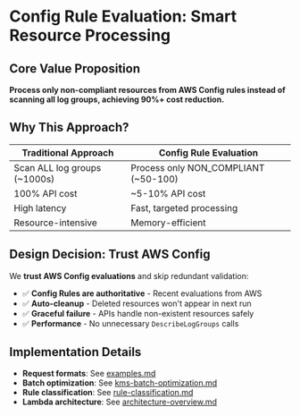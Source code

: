 # Config Rule Evaluation: Smart Resource Processing

## Core Value Proposition

**Process only non-compliant resources from AWS Config rules instead of scanning all log groups, achieving 90%+ cost reduction.**

## Why This Approach?

| Traditional Approach | Config Rule Evaluation |
|---------------------|------------------------|
| Scan ALL log groups (~1000s) | Process only NON_COMPLIANT (~50-100) |
| 100% API cost | ~5-10% API cost |
| High latency | Fast, targeted processing |
| Resource-intensive | Memory-efficient |

## Design Decision: Trust AWS Config

We **trust AWS Config evaluations** and skip redundant validation:

- ✅ **Config Rules are authoritative** - Recent evaluations from AWS
- ✅ **Auto-cleanup** - Deleted resources won't appear in next run
- ✅ **Graceful failure** - APIs handle non-existent resources safely
- ✅ **Performance** - No unnecessary `DescribeLogGroups` calls

## Implementation Details

- **Request formats**: See [examples.md](examples.md)
- **Batch optimization**: See [kms-batch-optimization.md](kms-batch-optimization.md) 
- **Rule classification**: See [rule-classification.md](rule-classification.md)
- **Lambda architecture**: See [architecture-overview.md](architecture-overview.md)
